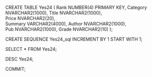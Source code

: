 CREATE TABLE Yes24 (
    Rank NUMBER(4) PRIMARY KEY, 
    Category NVARCHAR2(1000),
    Title NVARCHAR2(1000),  
    Price NVARCHAR2(20),  
    Summary VARCHAR2(4000),
    Author NVARCHAR2(1000),  
    Pub NVARCHAR2(1000),
    Grade NVARCHAR2(10)
);

CREATE SEQUENCE Yes24_sql
INCREMENT BY 1
START WITH 1;

SELECT * FROM Yes24;

DESC Yes24;

COMMIT;